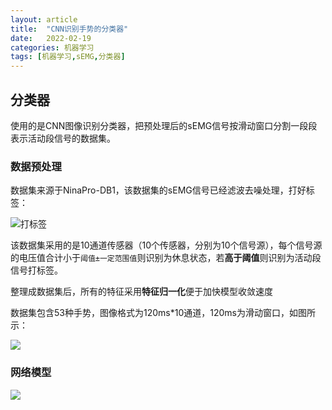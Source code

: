 ```yaml
---
layout: article
title:  "CNN识别手势的分类器"
date:   2022-02-19
categories: 机器学习
tags: [机器学习,sEMG,分类器]
---
```


<!-- ./images/2022-3-9/ 
$\displaystyle\underbrace{a_i}_{\text{i从1到n}}$

$\displaystyle\mathop{a_i}\limits_{i\text{从1到}n}$
-->

## 分类器

使用的是CNN图像识别分类器，把预处理后的sEMG信号按滑动窗口分割一段段表示活动段信号的数据集。
### 数据预处理
数据集来源于NinaPro-DB1，该数据集的sEMG信号已经滤波去噪处理，打好标签：

![打标签](./images/2022-3-9/2022-3-9/1.png)

该数据集采用的是10通道传感器（10个传感器，分别为10个信号源），每个信号源的电压值合计小于`阈值±一定范围值`则识别为休息状态，若**高于阈值**则识别为活动段信号打标签。

整理成数据集后，所有的特征采用**特征归一化**便于加快模型收敛速度

数据集包含53种手势，图像格式为120ms\*10通道，120ms为滑动窗口，如图所示：

![](./images/2022-3-9/2.png)

### 网络模型

![](./images/2022-3-9/3.png)